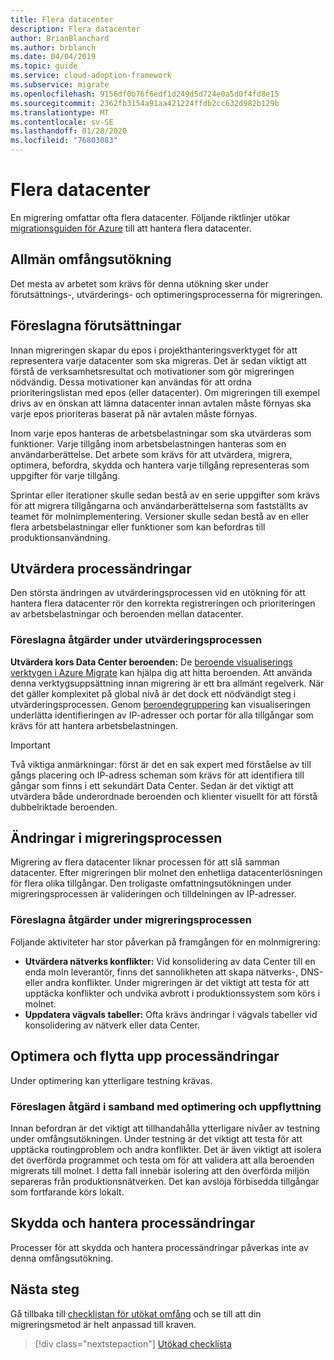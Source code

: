 ```yaml
---
title: Flera datacenter
description: Flera datacenter
author: BrianBlanchard
ms.author: brblanch
ms.date: 04/04/2019
ms.topic: guide
ms.service: cloud-adoption-framework
ms.subservice: migrate
ms.openlocfilehash: 9156df0b76f6edf1d249d5d724e0a5d0f4fd8e15
ms.sourcegitcommit: 2362fb3154a91aa421224ffdb2cc632d982b129b
ms.translationtype: MT
ms.contentlocale: sv-SE
ms.lasthandoff: 01/28/2020
ms.locfileid: "76803083"
---
```

# <a name="multiple-datacenters"></a>Flera datacenter

En migrering omfattar ofta flera datacenter. Följande riktlinjer utökar [migrationsguiden för Azure](../azure-migration-guide/index.md) till att hantera flera datacenter.

## <a name="general-scope-expansion"></a>Allmän omfångsutökning

Det mesta av arbetet som krävs för denna utökning sker under förutsättnings-, utvärderings- och optimeringsprocesserna för migreringen.

## <a name="suggested-prerequisites"></a>Föreslagna förutsättningar

Innan migreringen skapar du epos i projekthanteringsverktyget för att representera varje datacenter som ska migreras. Det är sedan viktigt att förstå de verksamhetsresultat och motivationer som gör migreringen nödvändig. Dessa motivationer kan användas för att ordna prioriteringslistan med epos (eller datacenter). Om migreringen till exempel drivs av en önskan att lämna datacenter innan avtalen måste förnyas ska varje epos prioriteras baserat på när avtalen måste förnyas.

Inom varje epos hanteras de arbetsbelastningar som ska utvärderas som funktioner. Varje tillgång inom arbetsbelastningen hanteras som en användarberättelse. Det arbete som krävs för att utvärdera, migrera, optimera, befordra, skydda och hantera varje tillgång representeras som uppgifter för varje tillgång.

Sprintar eller iterationer skulle sedan bestå av en serie uppgifter som krävs för att migrera tillgångarna och användarberättelserna som fastställts av teamet för molnimplementering. Versioner skulle sedan bestå av en eller flera arbetsbelastningar eller funktioner som kan befordras till produktionsanvändning.

## <a name="assess-process-changes"></a>Utvärdera processändringar

Den största ändringen av utvärderingsprocessen vid en utökning för att hantera flera datacenter rör den korrekta registreringen och prioriteringen av arbetsbelastningar och beroenden mellan datacenter.

### <a name="suggested-action-during-the-assess-process"></a>Föreslagna åtgärder under utvärderingsprocessen

**Utvärdera kors Data Center beroenden:** De [beroende visualiserings verktygen i Azure Migrate](https://docs.microsoft.com/azure/migrate/concepts-dependency-visualization) kan hjälpa dig att hitta beroenden. Att använda denna verktygsuppsättning innan migrering är ett bra allmänt regelverk. När det gäller komplexitet på global nivå är det dock ett nödvändigt steg i utvärderingsprocessen. Genom [beroendegruppering](https://docs.microsoft.com/azure/migrate/how-to-create-group-machine-dependencies) kan visualiseringen underlätta identifieringen av IP-adresser och portar för alla tillgångar som krävs för att hantera arbetsbelastningen.

> [!IMPORTANT]
> Två viktiga anmärkningar: först är det en sak expert med förståelse av till gångs placering och IP-adress scheman som krävs för att identifiera till gångar som finns i ett sekundärt Data Center. Sedan är det viktigt att utvärdera både underordnade beroenden och klienter visuellt för att förstå dubbelriktade beroenden.

## <a name="migrate-process-changes"></a>Ändringar i migreringsprocessen

Migrering av flera datacenter liknar processen för att slå samman datacenter. Efter migreringen blir molnet den enhetliga datacenterlösningen för flera olika tillgångar. Den troligaste omfattningsutökningen under migreringsprocessen är valideringen och tilldelningen av IP-adresser.

### <a name="suggested-action-during-the-migrate-process"></a>Föreslagna åtgärder under migreringsprocessen

Följande aktiviteter har stor påverkan på framgången för en molnmigrering:

- **Utvärdera nätverks konflikter:** Vid konsolidering av data Center till en enda moln leverantör, finns det sannolikheten att skapa nätverks-, DNS-eller andra konflikter. Under migreringen är det viktigt att testa för att upptäcka konflikter och undvika avbrott i produktionssystem som körs i molnet.
- **Uppdatera vägvals tabeller:** Ofta krävs ändringar i vägvals tabeller vid konsolidering av nätverk eller data Center.

## <a name="optimize-and-promote-process-changes"></a>Optimera och flytta upp processändringar

Under optimering kan ytterligare testning krävas.

### <a name="suggested-action-during-the-optimize-and-promote-process"></a>Föreslagen åtgärd i samband med optimering och uppflyttning

Innan befordran är det viktigt att tillhandahålla ytterligare nivåer av testning under omfångsutökningen. Under testning är det viktigt att testa för att upptäcka routingproblem och andra konflikter. Det är även viktigt att isolera det överförda programmet och testa om för att validera att alla beroenden migrerats till molnet. I detta fall innebär isolering att den överförda miljön separeras från produktionsnätverken. Det kan avslöja förbisedda tillgångar som fortfarande körs lokalt.

## <a name="secure-and-manage-process-changes"></a>Skydda och hantera processändringar

Processer för att skydda och hantera processändringar påverkas inte av denna omfångsutökning.

## <a name="next-steps"></a>Nästa steg

Gå tillbaka till [checklistan för utökat omfång](./index.md) och se till att din migreringsmetod är helt anpassad till kraven.

> [!div class="nextstepaction"]
> [Utökad checklista](./index.md)
